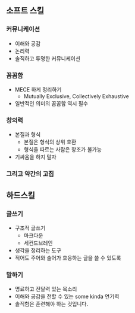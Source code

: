 ## 소프트 스킬

### 커뮤니케이션

- 이해와 공감
- 논리력
- 솔직하고 투명한 커뮤니케이션

### 꼼꼼함

- MECE 하게 정리하기
	- Mutually Exclusive, Collectively Exhaustive
- 일반적인 의미의 꼼꼼함 역시 필수

### 창의력

- 본질과 형식
	- 본질은 형식의 상위 호환
	- 형식을 따르는 사람은 창조가 불가능
- 기싸움을 하지 말자

### 그리고 약간의 고집

## 하드스킬

### 글쓰기

- 구조적 글쓰기
	- 마크다운
	- 세컨드브레인
- 생각을 정리하는 도구
- 적어도 주어와 술어가 호응하는 글을 쓸 수 있도록

### 말하기

- 명료하고 전달력 있는 목소리
- 이해와 공감을 전할 수 있는 some kinda 연기력
- 솔직함은 훈련해야 하는 것입니다.

